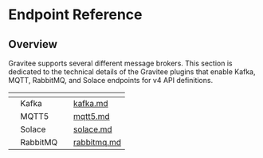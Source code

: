 # Endpoint Reference

## Overview

Gravitee supports several different message brokers. This section is dedicated to the technical details of the Gravitee plugins that enable Kafka, MQTT, RabbitMQ, and Solace endpoints for v4 API definitions.

<table data-view="cards"><thead><tr><th></th><th></th><th></th><th data-hidden data-card-target data-type="content-ref"></th></tr></thead><tbody><tr><td></td><td>Kafka</td><td></td><td><a href="kafka.md">kafka.md</a></td></tr><tr><td></td><td>MQTT5</td><td></td><td><a href="mqtt5.md">mqtt5.md</a></td></tr><tr><td></td><td>Solace</td><td></td><td><a href="solace.md">solace.md</a></td></tr><tr><td></td><td>RabbitMQ</td><td></td><td><a href="rabbitmq.md">rabbitmq.md</a></td></tr></tbody></table>
